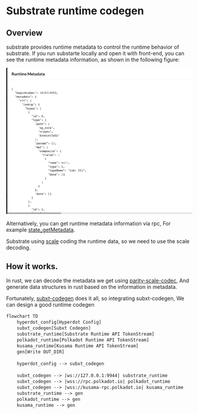 # Substrate runtime codegen

## Overview

substrate provides runtime metadata to control the runtime behavior of substrate. If you run substarte locally and open it with front-end, you can see the runtime metadata information, as shown in the following figure:

![Local Substrate Node Runtime Metadata](imgs/local_runtime_metadata.png)

Alternatively, you can get runtime metadata information via rpc, For example [state_getMetadata](https://polkadot.js.org/docs/substrate/rpc#getmetadataat-blockhash-metadata).

Substrate using [scale](https://docs.substrate.io/reference/scale-codec/) coding the runtime data, so we need to use the scale decoding.

## How it works.

In rust, we can decode the metadata we get using [parity-scale-codec](https://docs.rs/parity-scale-codec/3.6.1/parity_scale_codec/), And generate data structures in rust based on the information in metadata.

Fortunately, [subxt-codegen](https://docs.rs/subxt-codegen/0.29.0/subxt_codegen/) does it all, so integrating subxt-codegen, We can design a good runtime codegen


```mermaid
flowchart TD
    hyperdot_config[Hyperdot Config]
    subxt_codegen[Subxt Codegen]
    substrate_runtime[Substrate Runtime API TokenStream]
    polkadot_runtime[Polkadot Runtime API TokenStream]
    kusama_runtime[Kusama Runtime API TokenStream]
    gen[Write OUT_DIR]

    hyperdot_config --> subxt_codegen

    subxt_codegen --> |ws://127.0.0.1:9944| substrate_runtime
    subxt_codegen --> |wss://rpc.polkadot.io| polkadot_runtime
    subxt_codegen --> |wss://kusama-rpc.polkadot.io| kusama_runtime
    substrate_runtime --> gen
    polkadot_runtime --> gen
    kusama_runtime --> gen
    
```